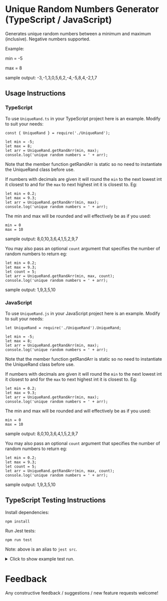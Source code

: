 # Unique Random Numbers Generator (TypeScript / JavaScript)

Generates unique random numbers between a minimum and maximum (inclusive). Negative numbers supported.

Example:

min = -5

max = 8

sample output: -3,-1,3,0,5,6,2,-4,-5,8,4,-2,1,7

## Usage Instructions

### TypeScript

To use `UniqueRand.ts` in your TypeScript project here is an example. Modify to suit your needs:

```
const { UniqueRand } = require('./UniqueRand');

let min = -5;
let max = 8;
let arr = UniqueRand.getRandArr(min, max);
console.log('unique random numbers = ' + arr);
```

Note that the member function getRandArr is static so no need to instantiate the UniqueRand class before use.

If numbers with decimals are given it will round the `min` to the next lowest int it closest to and for the `max` to next highest int it is closest to. Eg:

```
let min = 0.2; 
let max = 9.3;
let arr = UniqueRand.getRandArr(min, max);
console.log('unique random numbers = ' + arr);
```

The min and max will be rounded and will effectively be as if you used:

```
min = 0
max = 10
```

sample output: 8,0,10,3,6,4,1,5,2,9,7

You may also pass an optional `count` argument that specifies the number of random numbers to return eg:

```
let min = 0.2; 
let max = 9.3;
let count = 5;
let arr = UniqueRand.getRandArr(min, max, count);
console.log('unique random numbers = ' + arr);
```
sample output: 1,9,3,5,10

### JavaScript

To use `UniqueRand.js` in your JavaScript project here is an example. Modify to suit your needs:

```
let UniqueRand = require('./UniqueRand').UniqueRand;

let min = -5;
let max = 8;
let arr = UniqueRand.getRandArr(min, max);
console.log('unique random numbers = ' + arr);
```
Note that the member function getRandArr is static so no need to instantiate the UniqueRand class before use.

If numbers with decimals are given it will round the `min` to the next lowest int it closest to and for the `max` to next highest int it is closest to. Eg:

```
let min = 0.2; 
let max = 9.3;
let arr = UniqueRand.getRandArr(min, max);
console.log('unique random numbers = ' + arr);
```

The min and max will be rounded and will effectively be as if you used:

```
min = 0
max = 10
```

sample output: 8,0,10,3,6,4,1,5,2,9,7

You may also pass an optional `count` argument that specifies the number of random numbers to return eg:

```
let min = 0.2; 
let max = 9.3;
let count = 5;
let arr = UniqueRand.getRandArr(min, max, count);
console.log('unique random numbers = ' + arr);
```
sample output: 1,9,3,5,10

## TypeScript Testing Instructions

Install dependencies:
```
npm install
```

Run Jest tests:

```
npm run test
```

Note: above is an alias to `jest src`.

<details>
  <summary>Click to show example test run.</summary>

```
 PASS  src/uniqueRand.test.ts
  ✓ all (59 ms)

  console.log
    runSingleTest(1, 1) = [1] ... Passed

      at runSingleTest (src/uniqueRand.test.ts:60:13)

  console.log
    runSingleTest(1, 2) = [1,2] ... Passed

      at runSingleTest (src/uniqueRand.test.ts:60:13)

  console.log
    runSingleTest(1, 3) = [3,1,2] ... Passed

      at runSingleTest (src/uniqueRand.test.ts:60:13)

  console.log
    runSingleTest(0, 10) = [6,1,9,0,8,10,2,4,7,5,3] ... Passed

      at runSingleTest (src/uniqueRand.test.ts:60:13)

  console.log
    runSingleTest(0.2, 9.3) = [4,1,3,0,7,9,8,2,10,6,5] ... Passed

      at runSingleTest (src/uniqueRand.test.ts:60:13)

  console.log
    runSingleTest(-0.2, 9.3) = [3,-1,1,10,7,9,5,6,8,4,2,0] ... Passed

      at runSingleTest (src/uniqueRand.test.ts:60:13)

  console.log
    runSingleTest(-20.2, -9.3) = [-10,-14,-13,-19,-16,-11,-12,-9,-20,-17,-21,-18,-15] ... Passed

      at runSingleTest (src/uniqueRand.test.ts:60:13)

  console.log
    runSingleTest(-5, 8) = [-5,6,5,3,7,-4,-1,-2,0,4,2,1,8,-3] ... Passed

      at runSingleTest (src/uniqueRand.test.ts:60:13)

  console.log
    runSingleTest(1, 15) = [15,13,1,9,3,5,4,8,11,2,6,12,14,7,10] ... Passed

      at runSingleTest (src/uniqueRand.test.ts:60:13)

  console.log
    runSingleTest(5, 95) = [49,55,31,37,16,48,47,22,95,36,12,8,50,39,84,79,45,69,94,60,71,14,17,33,40,27,44,67,21,52,43,85,92,9,6,76,20,23,77,82,53,87,24,41,42,62,18,65,28,26,30,29,80,90,89,68,35,51,46,19,78,11,25,34,56,81,61,15,38,64,54,63,5,70,32,57,73,83,66,75,7,86,59,13,93,58,74,88,10,91,72] ... Passed

      at runSingleTest (src/uniqueRand.test.ts:60:13)

  console.log
    runSingleTest(0, 10, 5) = [0,4,8,3,5] ... Passed

      at runSingleTest (src/uniqueRand.test.ts:58:13)

  console.log
    runSingleTest(0.2, 9.3, 5) = [5,2,0,10,3] ... Passed

      at runSingleTest (src/uniqueRand.test.ts:58:13)

  console.log
    runSingleTest(-0.2, 9.3, 5) = [9,8,5,1,-1] ... Passed

      at runSingleTest (src/uniqueRand.test.ts:58:13)

  console.log
    runSingleTest(-20.2, -9.3, 5) = [-20,-10,-19,-13,-17] ... Passed

      at runSingleTest (src/uniqueRand.test.ts:58:13)

  console.log
    runSingleTest(-5, 8, 5) = [-2,4,5,0,6] ... Passed

      at runSingleTest (src/uniqueRand.test.ts:58:13)

  console.log
    runSingleTest(1, 15, 6) = [7,3,8,11,2,6] ... Passed

      at runSingleTest (src/uniqueRand.test.ts:58:13)

  console.log
    runSingleTest(5, 95, 8) = [52,20,29,35,90,45,83,78] ... Passed

      at runSingleTest (src/uniqueRand.test.ts:58:13)
```
</details>
 
# Feedback

Any constructive feedback / suggestions / new feature requests welcome!
